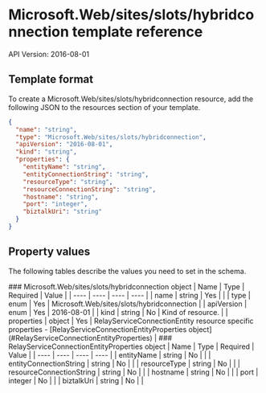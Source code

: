 # Microsoft.Web/sites/slots/hybridconnection template reference
API Version: 2016-08-01
## Template format

To create a Microsoft.Web/sites/slots/hybridconnection resource, add the following JSON to the resources section of your template.

```json
{
  "name": "string",
  "type": "Microsoft.Web/sites/slots/hybridconnection",
  "apiVersion": "2016-08-01",
  "kind": "string",
  "properties": {
    "entityName": "string",
    "entityConnectionString": "string",
    "resourceType": "string",
    "resourceConnectionString": "string",
    "hostname": "string",
    "port": "integer",
    "biztalkUri": "string"
  }
}
```
## Property values

The following tables describe the values you need to set in the schema.

<a id="Microsoft.Web/sites/slots/hybridconnection" />
### Microsoft.Web/sites/slots/hybridconnection object
|  Name | Type | Required | Value |
|  ---- | ---- | ---- | ---- |
|  name | string | Yes |  |
|  type | enum | Yes | Microsoft.Web/sites/slots/hybridconnection |
|  apiVersion | enum | Yes | 2016-08-01 |
|  kind | string | No | Kind of resource. |
|  properties | object | Yes | RelayServiceConnectionEntity resource specific properties - [RelayServiceConnectionEntityProperties object](#RelayServiceConnectionEntityProperties) |


<a id="RelayServiceConnectionEntityProperties" />
### RelayServiceConnectionEntityProperties object
|  Name | Type | Required | Value |
|  ---- | ---- | ---- | ---- |
|  entityName | string | No |  |
|  entityConnectionString | string | No |  |
|  resourceType | string | No |  |
|  resourceConnectionString | string | No |  |
|  hostname | string | No |  |
|  port | integer | No |  |
|  biztalkUri | string | No |  |

